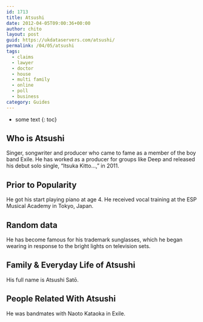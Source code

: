 ```yaml
---
id: 1713
title: Atsushi
date: 2012-04-05T09:00:36+00:00
author: chito
layout: post
guid: https://ukdataservers.com/atsushi/
permalink: /04/05/atsushi
tags:
  - claims
  - lawyer
  - doctor
  - house
  - multi family
  - online
  - poll
  - business
category: Guides
---
```


* some text
{: toc}


## Who is  Atsushi
                  
                  
                  
Singer, songwriter and producer who came to fame as a member of the boy band Exile. He has worked as a producer for groups like Deep and released his debut solo single, &#8220;Itsuka Kitto&#8230;,&#8221; in 2011.
                  
                
                
                
## Prior to Popularity 
                  
                  
                  
He got his start playing piano at age 4. He received vocal training at the ESP Musical Academy in Tokyo, Japan. 
                  
                
                
                
## Random data 
                  
                  
                  
He has become famous for his trademark sunglasses, which he began wearing in response to the bright lights on television sets. 
                  
                
                
                
## Family & Everyday Life of Atsushi
                  
                  
                  
His full name is Atsushi Satō.
                  
                
                
                
## People Related With  Atsushi
                  
                  
                  
He was bandmates with Naoto Kataoka in Exile. 
                  
                
              
            
          
          
          
    
    
  
